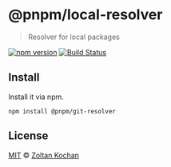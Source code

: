 # @pnpm/local-resolver

> Resolver for local packages

<!--@shields('npm', 'travis')-->
[![npm version](https://img.shields.io/npm/v/@pnpm/local-resolver.svg)](https://www.npmjs.com/package/@pnpm/local-resolver) [![Build Status](https://img.shields.io/travis/pnpm/local-resolver/master.svg)](https://travis-ci.org/pnpm/local-resolver)
<!--/@-->

## Install

Install it via npm.

    npm install @pnpm/git-resolver

## License

[MIT](./LICENSE) © [Zoltan Kochan](https://www.kochan.io/)
